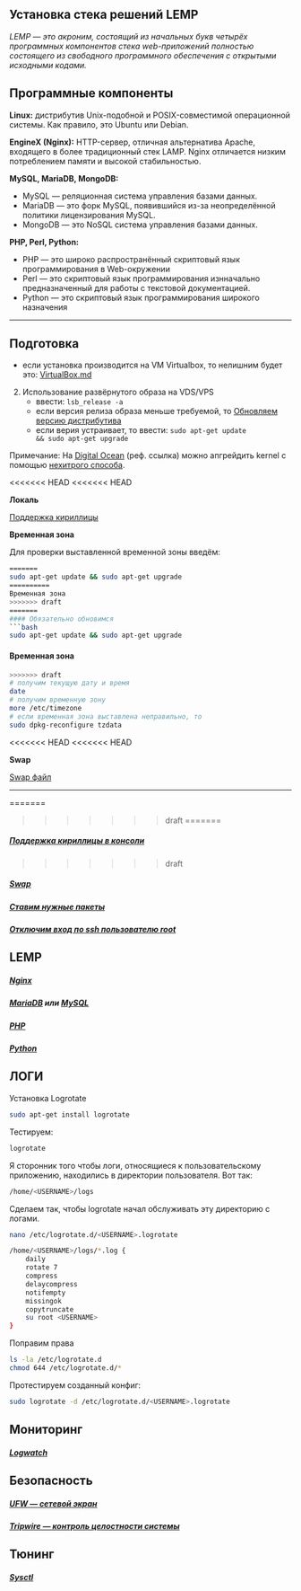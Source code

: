 Установка стека решений LEMP
---------------------------

_LEMP — это акроним, состоящий из начальных букв четырёх программных компонентов стека web-приложений полностью состоящего из свободного программного обеспечения с открытыми исходными кодами._

## Программные компоненты

__Linux:__ дистрибутив Unix-подобной и POSIX-совместимой операционной системы.  Как правило, это Ubuntu или Debian.

__EngineX (Nginx):__ HTTP-сервер, отличная альтернатива Apache, входящего в более традиционный стек LAMP. Nginx отличается низким потреблением памяти и высокой стабильностью.

__MySQL, MariaDB, MongoDB:__ 
- MySQL — реляционная система управления базами данных. 
- MariaDB — это форк MySQL, появившийся из-за неопределённой политики лицензирования MySQL. 
- MongoDB — это NoSQL система управления базами данных.

__PHP, Perl, Python:__ 
- PHP — это широко распространённый скриптовый язык программирования в Web-окружении
- Perl — это скриптовый язык программирования изнначально предназначенный для работы с текстовой документацией.
- Python — это скриптовый язык программирования широкого назначения

----------------------------------

## Подготовка

- если установка производится на VM Virtualbox, то нелишним будет это: [VirtualBox.md](../VirtualBox/README.md)
2. Использование развёрнутого образа на VDS/VPS
    - ввести: <code>lsb_release -a</code>
    - если версия релиза образа меньше требуемой, то [Обновляем версию дистрибутива](../Misc/ReleaseUpgrade.md)
    - если верия устраивает, то ввести: <code>sudo apt-get update && sudo apt-get upgrade</code>

Примечание:
На [Digital Ocean]( https://www.digitalocean.com/?refcode=bbc4266b0488
) (реф. ссылка) можно апгрейдить kernel с помощью [нехитрого способа](../Misc/DOKernelUpgrade.md). 

<<<<<<< HEAD
<<<<<<< HEAD


__Локаль__

[Поддержка кириллицы](../Misc/CyrillicConsole.md)


__Временная зона__

Для проверки выставленной временной зоны введём: 

```bash
=======
sudo apt-get update && sudo apt-get upgrade
==========
Временная зона
>>>>>>> draft
=======
#### Обязательно обновимся
```bash
sudo apt-get update && sudo apt-get upgrade
```

#### Временная зона
```bash
>>>>>>> draft
# получим текущую дату и время
date
# получим временную зону
more /etc/timezone
# если временная зона выставлена неправильно, то
sudo dpkg-reconfigure tzdata
```


<<<<<<< HEAD
<<<<<<< HEAD


__Swap__

[Swap файл](../Misc/Swap.md)


----------------------------------
=======
>>>>>>> draft
=======
##### [Поддержка кириллицы в консоли](../Misc/CyrillicConsole.md)
>>>>>>> draft

##### [Swap](../Misc/Swap.md)

##### [Ставим нужные пакеты](./Articles/NecessaryPackages.md)

##### [Отключим вход по ssh пользователю root](../Misc/SshDisableRoot.md)


## LEMP

##### [Nginx](./Articles/Nginx.md)
##### [MariaDB](./Articles/MariaDB.md) или [MySQL](./Articles/MySQL.md)
##### [PHP](./Articles/PHP.md)
##### [Python](./Articles/Python.md)

## ЛОГИ

Установка Logrotate
```bash
sudo apt-get install logrotate
```

Тестируем:
```bash
logrotate
```

Я сторонник того чтобы логи, относящиеся к пользовательскому приложению, находились в директории пользователя. Вот так:
```bash
/home/<USERNAME>/logs
```

Сделаем так, чтобы logrotate начал обслуживать эту директорию с логами.
```bash
nano /etc/logrotate.d/<USERNAME>.logrotate

/home/<USERNAME>/logs/*.log {
    daily
    rotate 7
    compress
    delaycompress
    notifempty
    missingok
    copytruncate
    su root <USERNAME>
}
```

Поправим права
```bash
ls -la /etc/logrotate.d
chmod 644 /etc/logrotate.d/*
```

Протестируем созданный конфиг:
```bash
sudo logrotate -d /etc/logrotate.d/<USERNAME>.logrotate
```


## Мониторинг 

##### [Logwatch](./Articles/Logwatch.md)

## Безопасность

##### [UFW — сетевой экран](./Articles/UFW.md)
##### [Tripwire — контроль целостности системы](./Articles/Tripwire.md)

## Тюнинг

##### [Sysctl](./Articles/Sysctl.md)

